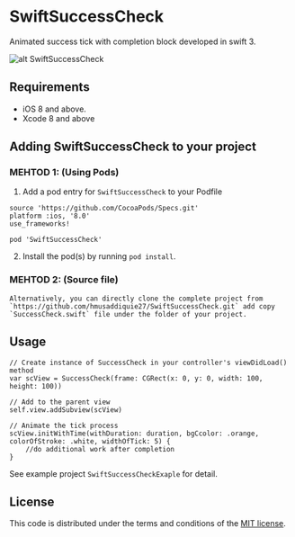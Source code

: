 # SwiftSuccessCheck
Animated success tick with completion block developed in swift 3.

![alt SwiftSuccessCheck](https://s3.amazonaws.com/cocoacontrols_production/uploads/control_image/image/12426/SwiftSuccessCheckExaple.png)

## Requirements

- iOS 8 and above.
- Xcode 8 and above

## Adding SwiftSuccessCheck to your project

### MEHTOD 1: (Using Pods)
1. Add a pod entry for `SwiftSuccessCheck` to your Podfile

```
source 'https://github.com/CocoaPods/Specs.git'
platform :ios, '8.0'
use_frameworks!

pod 'SwiftSuccessCheck'
```

2. Install the pod(s) by running `pod install`.

### MEHTOD 2: (Source file)

```
Alternatively, you can directly clone the complete project from `https://github.com/hmusaddiquie27/SwiftSuccessCheck.git` add copy `SuccessCheck.swift` file under the folder of your project. 
```

## Usage

```
// Create instance of SuccessCheck in your controller's viewDidLoad() method
var scView = SuccessCheck(frame: CGRect(x: 0, y: 0, width: 100, height: 100))

// Add to the parent view
self.view.addSubview(scView)

// Animate the tick process
scView.initWithTime(withDuration: duration, bgCcolor: .orange, colorOfStroke: .white, widthOfTick: 5) { 
	//do additional work after completion
}
```

See example project `SwiftSuccessCheckExaple` for detail.

## License
This code is distributed under the terms and conditions of the [MIT license](LICENSE).